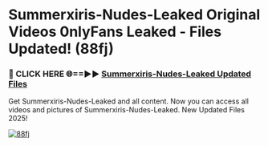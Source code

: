 # Summerxiris-Nudes-Leaked Original Videos 0nlyFans Leaked - Files Updated! (88fj)

<h3>🔴 CLICK HERE 🌐==►► <a href="https://tinyurl.com/4mcuefdz" rel="nofollow">Summerxiris-Nudes-Leaked Updated Files</a></h3>

Get Summerxiris-Nudes-Leaked and all content. Now you can access all videos and pictures of Summerxiris-Nudes-Leaked. New Updated Files 2025!

[![88fj](https://i.imgur.com/StAQSOY.gif)](https://tinyurl.com/4mcuefdz)
